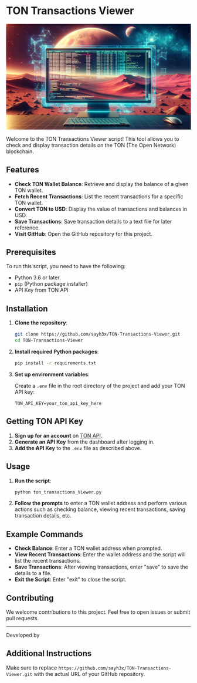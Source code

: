 # TON Transactions Viewer

<p align="center">
  <img src="https://raw.githubusercontent.com/sayh3x/TON-Transactions-Viewer/main/assets/main.webp" style="max-width: 100%; height: auto;" alt="TRX Transactions Viewer Logo">
</p>

Welcome to the TON Transactions Viewer script! This tool allows you to check and display transaction details on the TON (The Open Network) blockchain.

## Features

- **Check TON Wallet Balance**: Retrieve and display the balance of a given TON wallet.
- **Fetch Recent Transactions**: List the recent transactions for a specific TON wallet.
- **Convert TON to USD**: Display the value of transactions and balances in USD.
- **Save Transactions**: Save transaction details to a text file for later reference.
- **Visit GitHub**: Open the GitHub repository for this project.

## Prerequisites

To run this script, you need to have the following:

- Python 3.6 or later
- `pip` (Python package installer)
- API Key from TON API

## Installation

1. **Clone the repository**:

    ```bash
    git clone https://github.com/sayh3x/TON-Transactions-Viewer.git
    cd TON-Transactions-Viewer
    ```

2. **Install required Python packages**:

    ```bash
    pip install -r requirements.txt
    ```

3. **Set up environment variables**:

    Create a `.env` file in the root directory of the project and add your TON API key:

    ```env
    TON_API_KEY=your_ton_api_key_here
    ```

## Getting TON API Key

1. **Sign up for an account** on [TON API](https://tonapi.io/).
2. **Generate an API Key** from the dashboard after logging in.
3. **Add the API Key** to the `.env` file as described above.

## Usage

1. **Run the script**:

    ```bash
    python ton_transactions_Viewer.py
    ```

2. **Follow the prompts** to enter a TON wallet address and perform various actions such as checking balance, viewing recent transactions, saving transaction details, etc.

## Example Commands

- **Check Balance**: Enter a TON wallet address when prompted.
- **View Recent Transactions**: Enter the wallet address and the script will list the recent transactions.
- **Save Transactions**: After viewing transactions, enter "save" to save the details to a file.
- **Exit the Script**: Enter "exit" to close the script.

## Contributing

We welcome contributions to this project. Feel free to open issues or submit pull requests.

---

Developed by 

## Additional Instructions

Make sure to replace `https://github.com/sayh3x/TON-Transactions-Viewer.git` with the actual URL of your GitHub repository.
‍
